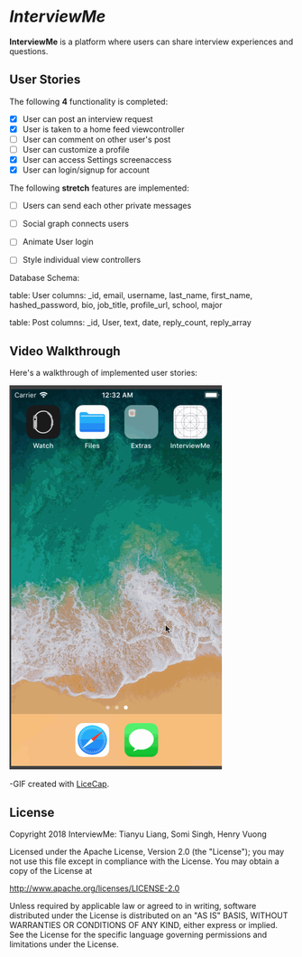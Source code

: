 # *InterviewMe*

**InterviewMe** is a platform where users can share interview experiences and questions.

## User Stories

The following **4** functionality is completed:

- [x] User can post an interview request
- [x] User is taken to a home feed viewcontroller
- [ ] User can comment on other user's post
- [ ] User can customize a profile
- [x] User can access Settings screenaccess
- [x] User can login/signup for account

The following **stretch** features are implemented:

- [ ] Users can send each other private messages
- [ ] Social graph connects users
- [ ] Animate User login
- [ ] Style individual view controllers


Database Schema:

table: User
columns: _id, email, username, last_name, first_name, hashed_password, bio, job_title, profile_url, school, major

table: Post
columns: _id, User, text, date, reply_count, reply_array



## Video Walkthrough

Here's a walkthrough of implemented user stories:

![InterviewMe Video Walkthrough](https://github.com/InterviewMe/interviewme/blob/master/interviewme3.gif)

-GIF created with [LiceCap](http://www.cockos.com/licecap/).


## License

Copyright 2018 InterviewMe: Tianyu Liang, Somi Singh, Henry Vuong

Licensed under the Apache License, Version 2.0 (the "License");
you may not use this file except in compliance with the License.
You may obtain a copy of the License at

http://www.apache.org/licenses/LICENSE-2.0

Unless required by applicable law or agreed to in writing, software
distributed under the License is distributed on an "AS IS" BASIS,
WITHOUT WARRANTIES OR CONDITIONS OF ANY KIND, either express or implied.
See the License for the specific language governing permissions and
limitations under the License.

